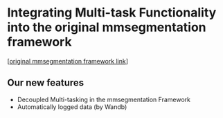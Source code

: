 <p align="center">
  
  # **Integrating Multi-task Functionality into the original mmsegmentation framework**
  [[original mmsegmentation framework link](https://github.com/open-mmlab)]
</p>


## Our new features
+ Decoupled Multi-tasking in the mmsegmentation Framework
+ Automatically logged data (by Wandb)




